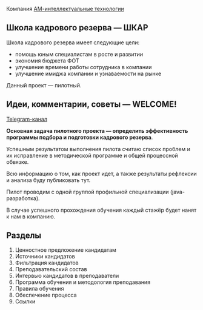 Компания [АМ-интеллектуальные технологии](https://am-tech.io)

## Школа кадрового резерва — ШКАР

Школа кадрового резерва имеет следующие цели:
- помощь юным специалистам в росте и развитии
- экономия бюджета ФОТ
- улучшение времени работы сотрудника в компании
- улучшение имиджа компании и узнаваемости на рынке

Данный проект — пилотный.

## Идеи, комментарии, советы — WELCOME!

[Telegram-канал](https://t.me/shkar_amtech)

**Основная задача пилотного проекта — определить эффективность программы подбора и подготовки кадрового резерва**.

Успешным результатом выполнения пилота считаю список проблем и их исправление в методической программе и общей процессной обвязке.

Всю информацию о том, как проект идет, а также результаты рефлексии и анализа буду публиковать тут.

Пилот проводим с одной группой профильной специализации (java-разработка).

В случае успешного прохождения обучения каждый стажёр будет нанят к нам в компанию.

## Разделы

1. Ценностное предложение кандидатам
2. Источники кандидатов
3. Фильтрация кандидатов
4. Преподавательский состав
5. Интервью кандидатов в преподаватели
6. Программа обучения и методология преподавания
7. Правила обучения
8. Обеспечение процесса
9. Ссылки

